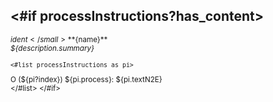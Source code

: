 <#if processInstructions?has_content>
----
<small>${ident}</small> **${name}**  
*${description.summary}*

    <#list processInstructions as pi>
O (${pi?index}) ${pi.process}: ${pi.textN2E}  
    </#list>
</#if>  


